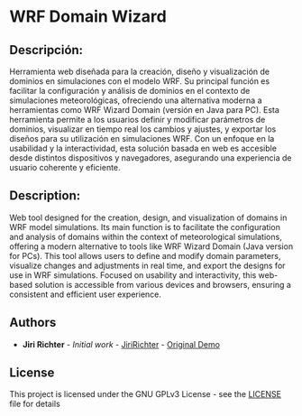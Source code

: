 # WRF Domain Wizard 

## Descripción:

Herramienta web diseñada para la creación, diseño y visualización de dominios en simulaciones con el modelo WRF. Su principal función es facilitar la configuración y análisis de dominios en el contexto de simulaciones meteorológicas, ofreciendo una alternativa moderna a herramientas como WRF Wizard Domain (versión en Java para PC). Esta herramienta permite a los usuarios definir y modificar parámetros de dominios, visualizar en tiempo real los cambios y ajustes, y exportar los diseños para su utilización en simulaciones WRF. Con un enfoque en la usabilidad y la interactividad, esta solución basada en web es accesible desde distintos dispositivos y navegadores, asegurando una experiencia de usuario coherente y eficiente.

## Description:

Web tool designed for the creation, design, and visualization of domains in WRF model simulations. Its main function is to facilitate the configuration and analysis of domains within the context of meteorological simulations, offering a modern alternative to tools like WRF Wizard Domain (Java version for PCs). This tool allows users to define and modify domain parameters, visualize changes and adjustments in real time, and export the designs for use in WRF simulations. Focused on usability and interactivity, this web-based solution is accessible from various devices and browsers, ensuring a consistent and efficient user experience.





## Authors

* **Jiri Richter** - *Initial work* - [JiriRichter](https://github.com/JiriRichter) - [Original Demo](https://jiririchter.github.io/WRFDomainWizard/)

## License

This project is licensed under the GNU GPLv3 License - see the [LICENSE](LICENSE) file for details

